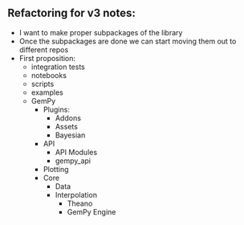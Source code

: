 ## Refactoring for v3 notes:

- I want to make proper subpackages of the library
- Once the subpackages are done we can start moving them out to different repos
- First proposition:
  - integration tests
  - notebooks
  - scripts
  - examples
  - GemPy
    - Plugins:  
      - Addons
      - Assets
      - Bayesian
    - API
      - API Modules
      - gempy_api
    - Plotting
    - Core
      - Data
      - Interpolation
        - Theano 
        - GemPy Engine
